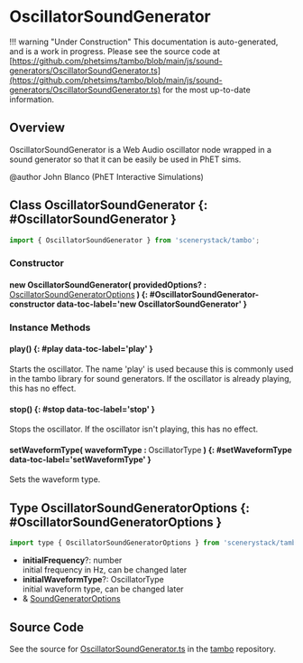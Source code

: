# OscillatorSoundGenerator

!!! warning "Under Construction"
    This documentation is auto-generated, and is a work in progress. Please see the source code at
    [https://github.com/phetsims/tambo/blob/main/js/sound-generators/OscillatorSoundGenerator.ts](https://github.com/phetsims/tambo/blob/main/js/sound-generators/OscillatorSoundGenerator.ts) for the most up-to-date information.

## Overview

OscillatorSoundGenerator is a Web Audio oscillator node wrapped in a sound generator so that it can be easily be used
in PhET sims.

@author John Blanco (PhET Interactive Simulations)

## Class OscillatorSoundGenerator {: #OscillatorSoundGenerator }


```js
import { OscillatorSoundGenerator } from 'scenerystack/tambo';
```
### Constructor

#### new OscillatorSoundGenerator( providedOptions? : <span style="font-weight: 400;">[OscillatorSoundGeneratorOptions](../tambo/OscillatorSoundGenerator.md#OscillatorSoundGeneratorOptions)</span> ) {: #OscillatorSoundGenerator-constructor data-toc-label='new OscillatorSoundGenerator' }

### Instance Methods

#### play() {: #play data-toc-label='play' }

Starts the oscillator. The name 'play' is used because this is commonly used in the tambo library for sound
generators. If the oscillator is already playing, this has no effect.

#### stop() {: #stop data-toc-label='stop' }

Stops the oscillator. If the oscillator isn't playing, this has no effect.

#### setWaveformType( waveformType : <span style="font-weight: 400;">OscillatorType</span> ) {: #setWaveformType data-toc-label='setWaveformType' }

Sets the waveform type.



## Type OscillatorSoundGeneratorOptions {: #OscillatorSoundGeneratorOptions }


```js
import type { OscillatorSoundGeneratorOptions } from 'scenerystack/tambo';
```


- **initialFrequency**?: <span style="color: hsla(calc(var(--md-hue) + 180deg),80%,40%,1);">number</span>
<br>  initial frequency in Hz, can be changed later
- **initialWaveformType**?: OscillatorType
<br>  initial waveform type, can be changed later
- &amp; [SoundGeneratorOptions](../tambo/SoundGenerator.md#SoundGeneratorOptions)




## Source Code

See the source for [OscillatorSoundGenerator.ts](https://github.com/phetsims/tambo/blob/main/js/sound-generators/OscillatorSoundGenerator.ts) in the [tambo](https://github.com/phetsims/tambo) repository.
